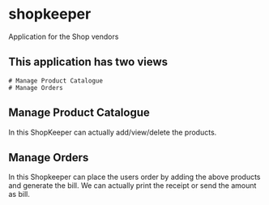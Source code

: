 # shopkeeper

Application for the Shop vendors

## This application has two views
    # Manage Product Catalogue
    # Manage Orders

## Manage Product Catalogue
  In this ShopKeeper can actually add/view/delete the products.
  
## Manage Orders
  In this Shopkeeper can place the users order by adding the above products and generate the bill.
  We can actually print the receipt or send the amount as bill.
